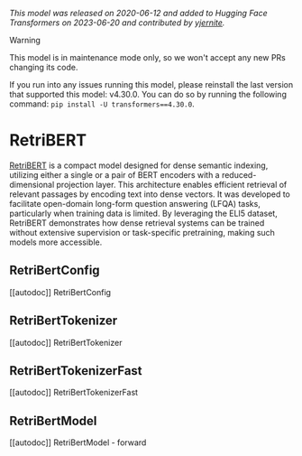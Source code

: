 <!--Copyright 2020 The HuggingFace Team. All rights reserved.

Licensed under the Apache License, Version 2.0 (the "License"); you may not use this file except in compliance with
the License. You may obtain a copy of the License at

http://www.apache.org/licenses/LICENSE-2.0

Unless required by applicable law or agreed to in writing, software distributed under the License is distributed on
an "AS IS" BASIS, WITHOUT WARRANTIES OR CONDITIONS OF ANY KIND, either express or implied. See the License for the
specific language governing permissions and limitations under the License.

⚠️ Note that this file is in Markdown but contain specific syntax for our doc-builder (similar to MDX) that may not be
rendered properly in your Markdown viewer.

-->
*This model was released on 2020-06-12 and added to Hugging Face Transformers on 2023-06-20 and contributed by [yjernite](https://huggingface.co/yjernite).*

> [!WARNING]
> This model is in maintenance mode only, so we won't accept any new PRs changing its code.
>
> If you run into any issues running this model, please reinstall the last version that supported this model: v4.30.0. You can do so by running the following command: `pip install -U transformers==4.30.0`.

# RetriBERT

[RetriBERT](https://yjernite.github.io/lfqa.html) is a compact model designed for dense semantic indexing, utilizing either a single or a pair of BERT encoders with a reduced-dimensional projection layer. This architecture enables efficient retrieval of relevant passages by encoding text into dense vectors. It was developed to facilitate open-domain long-form question answering (LFQA) tasks, particularly when training data is limited. By leveraging the ELI5 dataset, RetriBERT demonstrates how dense retrieval systems can be trained without extensive supervision or task-specific pretraining, making such models more accessible.

## RetriBertConfig

[[autodoc]] RetriBertConfig

## RetriBertTokenizer

[[autodoc]] RetriBertTokenizer

## RetriBertTokenizerFast

[[autodoc]] RetriBertTokenizerFast

## RetriBertModel

[[autodoc]] RetriBertModel
    - forward
